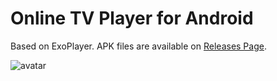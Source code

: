 # Online TV Player for Android
Based on ExoPlayer. APK files are available on [Releases Page][1].

![avatar](https://raw.githubusercontent.com/cy8018/Resources/master/tv/snapshot/snapshot_android_tv_1.png)

[1]: https://github.com/cy8018/TVPlayer.Android/releases "Releases"
